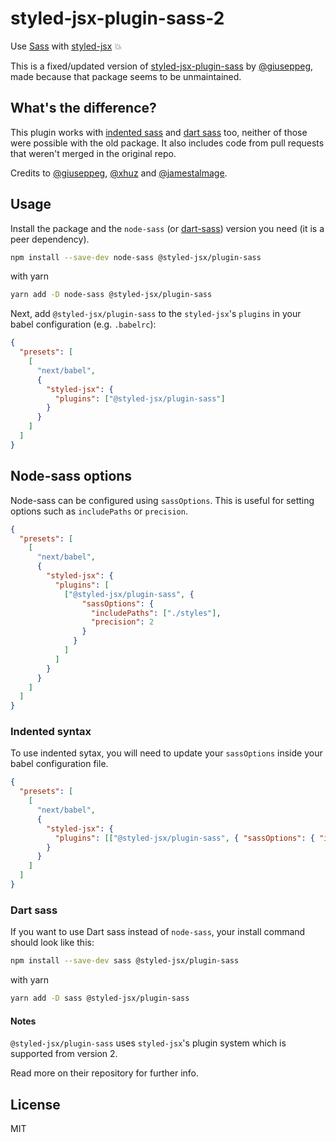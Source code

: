 # styled-jsx-plugin-sass-2

Use [Sass](http://sass-lang.com/) with [styled-jsx](https://github.com/vercel/styled-jsx) 💥

This is a fixed/updated version of [styled-jsx-plugin-sass](https://github.com/giuseppeg/styled-jsx-plugin-sass) by [@giuseppeg](https://github.com/giuseppeg), made because that package seems to be unmaintained. 

## What's the difference?

This plugin works with [indented sass](#indented-syntax) and [dart sass](#dart-sass) too, neither of those were possible with the old package. It also includes code from pull requests that weren't merged in the original repo.

Credits to [@giuseppeg](https://github.com/giuseppeg), [@xhuz](https://github.com/xhuz) and [@jamestalmage](https://github.com/jamestalmage).

## Usage

Install the package and the `node-sass` (or [dart-sass](#dart-sass)) version you need (it is a peer dependency).

```sh
npm install --save-dev node-sass @styled-jsx/plugin-sass
```

with yarn

```sh
yarn add -D node-sass @styled-jsx/plugin-sass
```

Next, add `@styled-jsx/plugin-sass` to the `styled-jsx`'s `plugins` in your babel configuration (e.g. `.babelrc`):

```json
{
  "presets": [
    [
      "next/babel",
      {
        "styled-jsx": {
          "plugins": ["@styled-jsx/plugin-sass"]
        }
      }
    ]
  ]
}
```

## Node-sass options

Node-sass can be configured using `sassOptions`. This is useful for setting options such as `includePaths` or `precision`.

```json
{
  "presets": [
    [
      "next/babel",
      {
        "styled-jsx": {
          "plugins": [
            ["@styled-jsx/plugin-sass", {
                "sassOptions": {
                  "includePaths": ["./styles"],
                  "precision": 2
                }
              }
            ]
          ]
        }
      }
    ]
  ]
}
```

### Indented syntax

To use indented sytax, you will need to update your `sassOptions` inside your babel configuration file.

```json
{
  "presets": [
    [
      "next/babel",
      {
        "styled-jsx": {
          "plugins": [["@styled-jsx/plugin-sass", { "sassOptions": { "indentedSyntax": true } }]]
        }
      }
    ]
  ]
}
```

### Dart sass

If you want to use Dart sass instead of `node-sass`, your install command should look like this:

```sh
npm install --save-dev sass @styled-jsx/plugin-sass
```

with yarn

```sh
yarn add -D sass @styled-jsx/plugin-sass
```

#### Notes

`@styled-jsx/plugin-sass` uses `styled-jsx`'s plugin system which is supported from version 2.

Read more on their repository for further info.

## License

MIT
